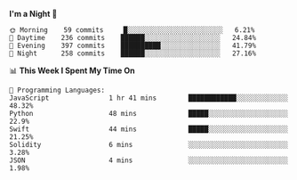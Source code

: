<!--START_SECTION:waka-->
**I'm a Night 🦉** 

```text
🌞 Morning    59 commits     █░░░░░░░░░░░░░░░░░░░░░░░░   6.21% 
🌆 Daytime    236 commits    ██████░░░░░░░░░░░░░░░░░░░   24.84% 
🌃 Evening    397 commits    ██████████░░░░░░░░░░░░░░░   41.79% 
🌙 Night      258 commits    ██████░░░░░░░░░░░░░░░░░░░   27.16%

```


📊 **This Week I Spent My Time On** 

```text
💬 Programming Languages: 
JavaScript               1 hr 41 mins        ████████████░░░░░░░░░░░░░   48.32% 
Python                   48 mins             █████░░░░░░░░░░░░░░░░░░░░   22.9% 
Swift                    44 mins             █████░░░░░░░░░░░░░░░░░░░░   21.25% 
Solidity                 6 mins              ░░░░░░░░░░░░░░░░░░░░░░░░░   3.28% 
JSON                     4 mins              ░░░░░░░░░░░░░░░░░░░░░░░░░   1.98%

```


<!--END_SECTION:waka-->

